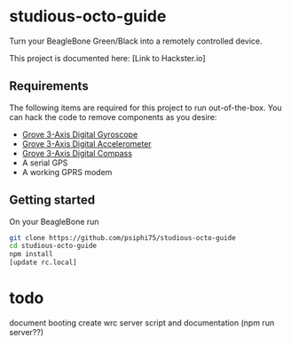 # studious-octo-guide
Turn your BeagleBone Green/Black into a remotely controlled device.

This project is documented here: [Link to Hackster.io]

## Requirements
The following items are required for this project to run out-of-the-box.  You can hack the code to remove components as you desire:
- [Grove 3-Axis Digital Gyroscope](http://www.seeedstudio.com/depot/Grove-3Axis-Digital-Gyro-p-750.html)
- [Grove 3-Axis Digital Accelerometer](http://www.seeedstudio.com/wiki/Grove_-_3-Axis_Digital_Accelerometer%28%C2%B11.5g%29)
- [Grove 3-Axis Digital Compass](http://www.seeedstudio.com/wiki/Grove_-_3-Axis_Compass_V1.0)
- A serial GPS
- A working GPRS modem

## Getting started

On your BeagleBone run
```bash
git clone https://github.com/psiphi75/studious-octo-guide
cd studious-octo-guide
npm install
[update rc.local]

```
# todo
document booting
create wrc server script and documentation (npm run server??)
